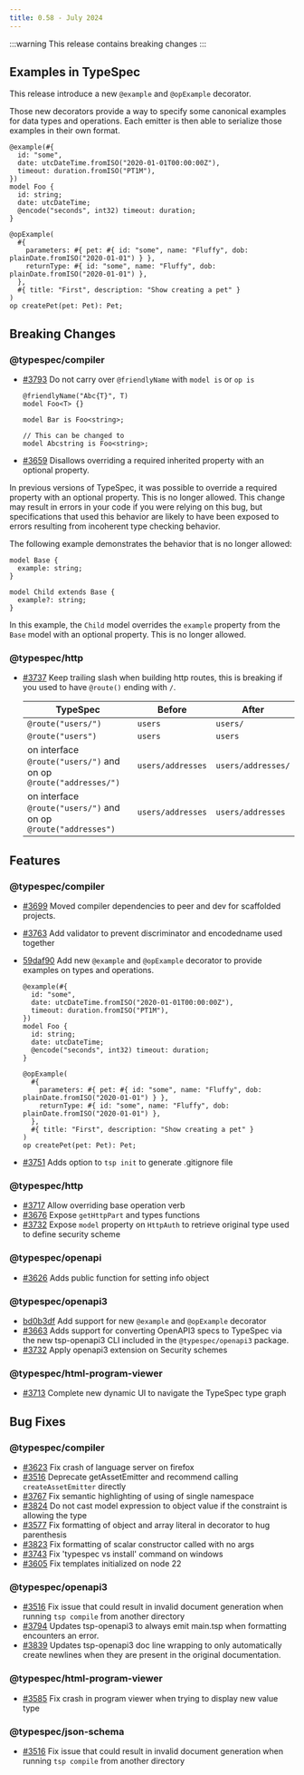 ```yaml
---
title: 0.58 - July 2024
---
```


:::warning
This release contains breaking changes
:::

## Examples in TypeSpec

This release introduce a new `@example` and `@opExample` decorator.

Those new decorators provide a way to specify some canonical examples for data types and operations. Each emitter is then able to serialize those examples in their own format.

```tsp
@example(#{
  id: "some",
  date: utcDateTime.fromISO("2020-01-01T00:00:00Z"),
  timeout: duration.fromISO("PT1M"),
})
model Foo {
  id: string;
  date: utcDateTime;
  @encode("seconds", int32) timeout: duration;
}
```

```tsp
@opExample(
  #{
    parameters: #{ pet: #{ id: "some", name: "Fluffy", dob: plainDate.fromISO("2020-01-01") } },
    returnType: #{ id: "some", name: "Fluffy", dob: plainDate.fromISO("2020-01-01") },
  },
  #{ title: "First", description: "Show creating a pet" }
)
op createPet(pet: Pet): Pet;
```

## Breaking Changes

### @typespec/compiler

- [#3793](https://github.com/microsoft/typespec/pull/3793) Do not carry over `@friendlyName` with `model is` or `op is`

  ```tsp
  @friendlyName("Abc{T}", T)
  model Foo<T> {}

  model Bar is Foo<string>;

  // This can be changed to
  model Abcstring is Foo<string>;
  ```

- [#3659](https://github.com/microsoft/typespec/pull/3659) Disallows overriding a required inherited property with an optional property.

In previous versions of TypeSpec, it was possible to override a required property with an optional property. This is no longer allowed. This change may result in errors in your code if you were relying on this bug, but specifications that used this behavior are likely to have been exposed to errors resulting from incoherent type checking behavior.

The following example demonstrates the behavior that is no longer allowed:

```tsp
model Base {
  example: string;
}

model Child extends Base {
  example?: string;
}
```

In this example, the `Child` model overrides the `example` property from the `Base` model with an optional property. This is no longer allowed.

### @typespec/http

- [#3737](https://github.com/microsoft/typespec/pull/3737) Keep trailing slash when building http routes, this is breaking if you used to have `@route()` ending with `/`.

  | TypeSpec                                                         | Before            | After              |
  | ---------------------------------------------------------------- | ----------------- | ------------------ |
  | `@route("users/")`                                               | `users`           | `users/`           |
  | `@route("users")`                                                | `users`           | `users`            |
  | on interface `@route("users/")` and on op `@route("addresses/")` | `users/addresses` | `users/addresses/` |
  | on interface `@route("users/")` and on op `@route("addresses")`  | `users/addresses` | `users/addresses`  |

## Features

### @typespec/compiler

- [#3699](https://github.com/microsoft/typespec/pull/3699) Moved compiler dependencies to peer and dev for scaffolded projects.
- [#3763](https://github.com/microsoft/typespec/pull/3763) Add validator to prevent discriminator and encodedname used together
- [59daf90](https://github.com/microsoft/typespec/commit/59daf9054c709d3657e498b5f6dbe77492c98210) Add new `@example` and `@opExample` decorator to provide examples on types and operations.

  ```tsp
  @example(#{
    id: "some",
    date: utcDateTime.fromISO("2020-01-01T00:00:00Z"),
    timeout: duration.fromISO("PT1M"),
  })
  model Foo {
    id: string;
    date: utcDateTime;
    @encode("seconds", int32) timeout: duration;
  }
  ```

  ```tsp
  @opExample(
    #{
      parameters: #{ pet: #{ id: "some", name: "Fluffy", dob: plainDate.fromISO("2020-01-01") } },
      returnType: #{ id: "some", name: "Fluffy", dob: plainDate.fromISO("2020-01-01") },
    },
    #{ title: "First", description: "Show creating a pet" }
  )
  op createPet(pet: Pet): Pet;
  ```

- [#3751](https://github.com/microsoft/typespec/pull/3751) Adds option to `tsp init` to generate .gitignore file

### @typespec/http

- [#3717](https://github.com/microsoft/typespec/pull/3717) Allow overriding base operation verb
- [#3676](https://github.com/microsoft/typespec/pull/3676) Expose `getHttpPart` and types functions
- [#3732](https://github.com/microsoft/typespec/pull/3732) Expose `model` property on `HttpAuth` to retrieve original type used to define security scheme

### @typespec/openapi

- [#3626](https://github.com/microsoft/typespec/pull/3626) Adds public function for setting info object

### @typespec/openapi3

- [bd0b3df](https://github.com/microsoft/typespec/commit/bd0b3df225045a89d3d16c37828f24d84d154343) Add support for new `@example` and `@opExample` decorator
- [#3663](https://github.com/microsoft/typespec/pull/3663) Adds support for converting OpenAPI3 specs to TypeSpec via the new tsp-openapi3 CLI included in the `@typespec/openapi3` package.
- [#3732](https://github.com/microsoft/typespec/pull/3732) Apply openapi3 extension on Security schemes

### @typespec/html-program-viewer

- [#3713](https://github.com/microsoft/typespec/pull/3713) Complete new dynamic UI to navigate the TypeSpec type graph

## Bug Fixes

### @typespec/compiler

- [#3623](https://github.com/microsoft/typespec/pull/3623) Fix crash of language server on firefox
- [#3516](https://github.com/microsoft/typespec/pull/3516) Deprecate getAssetEmitter and recommend calling `createAssetEmitter` directly
- [#3767](https://github.com/microsoft/typespec/pull/3767) Fix semantic highlighting of using of single namespace
- [#3824](https://github.com/microsoft/typespec/pull/3824) Do not cast model expression to object value if the constraint is allowing the type
- [#3577](https://github.com/microsoft/typespec/pull/3577) Fix formatting of object and array literal in decorator to hug parenthesis
- [#3823](https://github.com/microsoft/typespec/pull/3823) Fix formatting of scalar constructor called with no args
- [#3743](https://github.com/microsoft/typespec/pull/3743) Fix 'typespec vs install' command on windows
- [#3605](https://github.com/microsoft/typespec/pull/3605) Fix templates initialized on node 22

### @typespec/openapi3

- [#3516](https://github.com/microsoft/typespec/pull/3516) Fix issue that could result in invalid document generation when running `tsp compile` from another directory
- [#3794](https://github.com/microsoft/typespec/pull/3794) Updates tsp-openapi3 to always emit main.tsp when formatting encounters an error.
- [#3839](https://github.com/microsoft/typespec/pull/3839) Updates tsp-openapi3 doc line wrapping to only automatically create newlines when they are present in the original documentation.

### @typespec/html-program-viewer

- [#3585](https://github.com/microsoft/typespec/pull/3585) Fix crash in program viewer when trying to display new value type

### @typespec/json-schema

- [#3516](https://github.com/microsoft/typespec/pull/3516) Fix issue that could result in invalid document generation when running `tsp compile` from another directory

```

```
